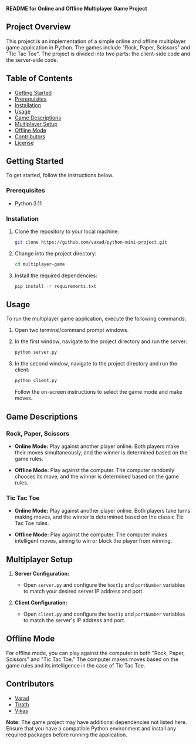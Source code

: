 **README for Online and Offline Multiplayer Game Project**

## Project Overview

This project is an implementation of a simple online and offline multiplayer game application in Python. The games include "Rock, Paper, Scissors" and "Tic Tac Toe". The project is divided into two parts: the client-side code and the server-side code.

## Table of Contents

- [Getting Started](#getting-started)
- [Prerequisites](#prerequisites)
- [Installation](#installation)
- [Usage](#usage)
- [Game Descriptions](#game-descriptions)
- [Multiplayer Setup](#multiplayer-setup)
- [Offline Mode](#offline-mode)
- [Contributors](#contributors)
- [License](#license)

## Getting Started

To get started, follow the instructions below.

### Prerequisites

- Python 3.11

### Installation

1. Clone the repository to your local machine:

   ```bash
   git clone https://github.com/vaxad/python-mini-project.git
   ```

2. Change into the project directory:

   ```bash
   cd multiplayer-game
   ```

3. Install the required dependencies:

   ```bash
   pip install -r requirements.txt
   ```

## Usage

To run the multiplayer game application, execute the following commands:

1. Open two terminal/command prompt windows.

2. In the first window, navigate to the project directory and run the server:

   ```bash
   python server.py
   ```

3. In the second window, navigate to the project directory and run the client:

   ```bash
   python client.py
   ```

   Follow the on-screen instructions to select the game mode and make moves.

## Game Descriptions

### Rock, Paper, Scissors

- **Online Mode:** Play against another player online. Both players make their moves simultaneously, and the winner is determined based on the game rules.

- **Offline Mode:** Play against the computer. The computer randomly chooses its move, and the winner is determined based on the game rules.

### Tic Tac Toe

- **Online Mode:** Play against another player online. Both players take turns making moves, and the winner is determined based on the classic Tic Tac Toe rules.

- **Offline Mode:** Play against the computer. The computer makes intelligent moves, aiming to win or block the player from winning.

## Multiplayer Setup

1. **Server Configuration:**
   - Open `server.py` and configure the `hostIp` and `portNumber` variables to match your desired server IP address and port.

2. **Client Configuration:**
   - Open `client.py` and configure the `hostIp` and `portNumber` variables to match the server's IP address and port.

## Offline Mode

For offline mode, you can play against the computer in both "Rock, Paper, Scissors" and "Tic Tac Toe." The computer makes moves based on the game rules and its intelligence in the case of Tic Tac Toe.

## Contributors

- [Varad](https://github.com/vaxad)
- [Tirath](https://github.com/Tirath5504)
- [Vikas](https://github.com/codesbyvikas)

**Note:** The game project may have additional dependencies not listed here. Ensure that you have a compatible Python environment and install any required packages before running the application.
